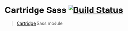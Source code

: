 # Cartridge Sass [![Build Status](https://travis-ci.org/cartridge/cartridge-sass.svg?branch=master)](https://travis-ci.org/cartridge/cartridge-sass)

> [Cartridge](https://github.com/cartridge/cartridge) Sass module
